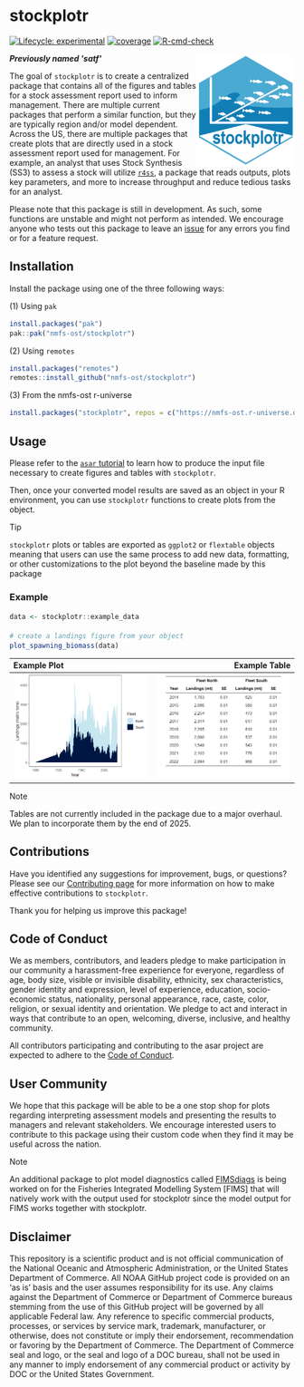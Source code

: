 # stockplotr

<!-- badges: start -->
[![Lifecycle: experimental](https://img.shields.io/badge/lifecycle-experimental-orange.svg)](https://lifecycle.r-lib.org/articles/stages.html#experimental)
[![coverage](https://img.shields.io/endpoint?url=https://raw.githubusercontent.com/nmfs-ost/stockplotr/refs/heads/badges/coverage-badge.json)](https://github.com/nmfs-ost/stockplotr/tree/badges)
[![R-cmd-check](https://github.com/nmfs-ost/stockplotr/actions/workflows/call-r-cmd-check.yml/badge.svg)](https://github.com/nmfs-ost/stockplotr/actions/workflows/call-r-cmd-check.yml)
<!-- badges: end -->

<img src="man/figures/stockplotr-hex.png" align="right" height="200" style="float:right; height:200px;" />

***Previously named 'satf'***

The goal of `stockplotr` is to create a centralized package that contains all of
the figures and tables for a stock assessment report used to inform management. 
There are multiple current packages that perform a 
similar function, but they are typically region and/or model dependent. Across 
the US, there are multiple packages that create plots that are directly used in 
a stock assessment report used for management. For example, an analyst that uses 
Stock Synthesis (SS3) to assess a stock will utilize [`r4ss`](https://github.com/r4ss/r4ss/), 
a package that reads outputs, plots key parameters, and more to increase 
throughput and reduce tedious tasks for an analyst.

Please note that this package is still in development. As such, some functions 
are unstable and might not perform as intended. We encourage anyone who tests 
out this package to leave an [issue](https://github.com/nmfs-ost/stockplotr/issues)
for any errors you find or for a feature request.

## Installation

Install the package using one of the three following ways:

(1) Using `pak`

```r
install.packages("pak")
pak::pak("nmfs-ost/stockplotr")
```

(2) Using `remotes`

```r
install.packages("remotes")
remotes::install_github("nmfs-ost/stockplotr")
```

(3) From the nmfs-ost r-universe

```r
install.packages("stockplotr", repos = c("https://nmfs-ost.r-universe.dev", "https://cloud.r-project.org"))
```

## Usage

Please refer to the [`asar` tutorial](https://connect.fisheries.noaa.gov/asar_tutorial/#section-preparing-to-run-create_template) to learn how to produce the input file necessary to create figures and tables with `stockplotr`.

Then, once your converted model results are saved as an object in your R environment, you can use `stockplotr` functions to create plots from the object.

> [!TIP]
> `stockplotr` plots or tables are exported as `ggplot2` or `flextable` objects 
> meaning that users can use the same process to add new data, formatting, or 
> other customizations to the plot beyond the baseline made by this package

### Example

```r
data <- stockplotr::example_data

# create a landings figure from your object
plot_spawning_biomass(data)
```

Example Plot | Example Table |
:------------|---------------:
![Example landings plot from stockplotr](man/figures/landings_plot_ex.png) | ![Example landings tables from stockplotr](man/figures/landings_table_ex.png)

> [!NOTE]
> Tables are not currently included in the package due to a major overhaul.
> We plan to incorporate them by the end of 2025.

## Contributions

Have you identified any suggestions for improvement, bugs, or questions? Please see our [Contributing page](https://github.com/nmfs-ost/stockplotr/blob/main/CONTRIBUTING.md) for more information on how to make effective contributions to `stockplotr`.

Thank you for helping us improve this package!

## Code of Conduct

We as members, contributors, and leaders pledge to make participation in our community a harassment-free experience for everyone, regardless of age, body size, visible or invisible disability, ethnicity, sex characteristics, gender identity and expression, level of experience, education, socio-economic status, nationality, personal appearance, race, caste, color, religion, or sexual identity and orientation. We pledge to act and interact in ways that contribute to an open, welcoming, diverse, inclusive, and healthy community.

All contributors participating and contributing to the asar project are expected to adhere to the [Code of Conduct](https://github.com/nmfs-ost/stockplotr/blob/main/CODE_OF_CONDUCT.md).

## User Community

We hope that this package will be able to be a one stop shop for plots regarding 
interpreting assessment models and presenting the results to managers and relevant 
stakeholders. We encourage interested users to contribute to this package using 
their custom code when they find it may be useful across the nation.

> [!NOTE]
> An additional package to plot model diagnostics called [FIMSdiags](https://github.com/NOAA-FIMS/FIMSdiags) 
> is being worked on for the Fisheries Integrated Modelling System [FIMS] that 
> will natively work with the output used for stockplotr since the model output 
> for FIMS works together with stockplotr.

## Disclaimer

This repository is a scientific product and is not official communication of the National Oceanic and Atmospheric Administration, or the United States Department of Commerce. All NOAA GitHub project code is provided on an ‘as is’ basis and the user assumes responsibility for its use. Any claims against the Department of Commerce or Department of Commerce bureaus stemming from the use of this GitHub project will be governed by all applicable Federal law. Any reference to specific commercial products, processes, or services by service mark, trademark, manufacturer, or otherwise, does not constitute or imply their endorsement, recommendation or favoring by the Department of Commerce. The Department of Commerce seal and logo, or the seal and logo of a DOC bureau, shall not be used in any manner to imply endorsement of any commercial product or activity by DOC or the United States Government.
